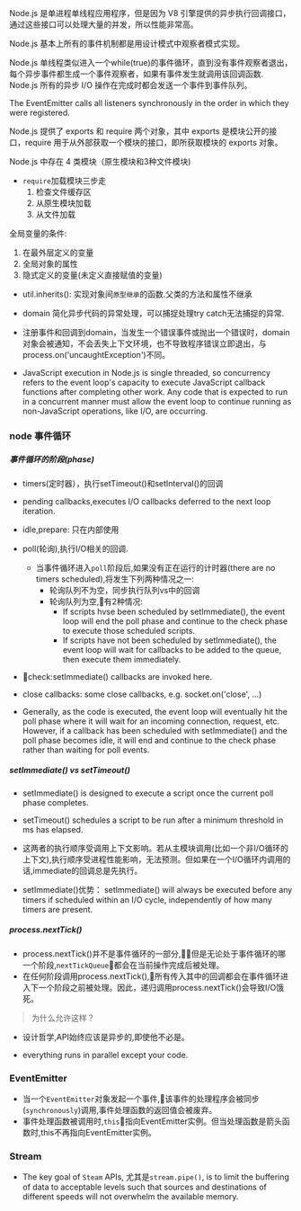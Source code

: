 Node.js 是单进程单线程应用程序，但是因为 V8 引擎提供的异步执行回调接口，通过这些接口可以处理大量的并发，所以性能非常高。

Node.js 基本上所有的事件机制都是用设计模式中观察者模式实现。

Node.js 单线程类似进入一个while(true)的事件循环，直到没有事件观察者退出，每个异步事件都生成一个事件观察者，如果有事件发生就调用该回调函数.
Node.js 所有的异步 I/O 操作在完成时都会发送一个事件到事件队列。

The EventEmitter calls all listeners synchronously in the order in which they were registered.

Node.js 提供了 exports 和 require 两个对象，其中 exports 是模块公开的接口，require 用于从外部获取一个模块的接口，即所获取模块的 exports 对象。

 Node.js 中存在 4 类模块（原生模块和3种文件模块)

- `require`加载模块三步走
  1. 检查文件缓存区
  2. 从原生模块加载
  3. 从文件加载

全局变量的条件:

1. 在最外层定义的变量
2. 全局对象的属性
3. 隐式定义的变量(未定义直接赋值的变量)

- util.inherits(): 实现对象间`原型继承`的函数.父类的方法和属性不继承
- domain 简化异步代码的异常处理，可以捕捉处理try catch无法捕捉的异常.
- 注册事件和回调到domain，当发生一个错误事件或抛出一个错误时，domain对象会被通知，不会丢失上下文环境，也不导致程序错误立即退出，与process.on('uncaughtException')不同。

- JavaScript execution in Node.js is single threaded, so concurrency refers to the event loop's capacity to execute JavaScript callback functions after completing other work. Any code that is expected to run in a concurrent manner must allow the event loop to continue running as non-JavaScript operations, like I/O, are occurring.

### node 事件循环

##### 事件循环的阶段(phase)

- timers(定时器），执行setTimeout()和setInterval()的回调
- pending callbacks,executes I/O callbacks deferred to the next loop iteration.
- idle,prepare: 只在内部使用
- poll(轮询),执行I/O相关的回调.
  - 当事件循环进入`poll`阶段后,如果没有正在运行的计时器(there are no timers scheduled),将发生下列两种情况之一:
    - 轮询队列不为空，同步执行队列vs中的回调
    - 轮询队列为空,有2种情况:
      - If scripts hvse been scheduled by setImmediate(), the event loop will end the poll phase and continue to the check phase to execute those scheduled scripts.
      - If scripts have not been scheduled by setImmediate(), the event loop will wait for callbacks to be added to the queue, then execute them immediately.
- check:setImmediate() callbacks are invoked here.
- close callbacks: some close callbacks, e.g. socket.on('close', ...)

- Generally, as the code is executed, the event loop will eventually hit the poll phase where it will wait for an incoming connection, request, etc. However, if a callback has been scheduled with setImmediate() and the poll phase becomes idle, it will end and continue to the check phase rather than waiting for poll events.

##### setImmediate() vs setTimeout()

- setImmediate() is designed to execute a script once the current poll phase completes.
- setTimeout() schedules a script to be run after a minimum threshold in ms has elapsed.

- 这两者的执行顺序受调用上下文影响。若从主模块调用(比如一个非I/O循环的上下文),执行顺序受进程性能影响，无法预测。但如果在一个I/O循环内调用的话,immediate的回调总是先执行。

- setImmediate()优势： setImmediate() will always be executed before any timers if scheduled within an I/O cycle, independently of how many timers are present.

##### process.nextTick()

- process.nextTick()并不是事件循环的一部分,但是无论处于事件循环的哪一个阶段,`nextTickQueue`都会在当前操作完成后被处理。
- 在任何阶段调用process.nextTick(),所有传入其中的回调都会在事件循环进入下一个阶段之前被处理。因此，递归调用process.nextTick()会导致I/O饿死。

> 为什么允许这样？
- 设计哲学,API始终应该是异步的,即使他不必是。
  
- everything runs in parallel except your code.

### EventEmitter

- 当一个`EventEmitter`对象发起一个事件,该事件的处理程序会被同步(`synchronously`)调用,事件处理函数的返回值会被废弃。
- 事件处理函数被调用时,`this`指向EventEmitter实例。但当处理函数是箭头函数时,this不再指向EventEmitter实例。

### Stream

- The key goal of `Steam` APIs, 尤其是`stream.pipe()`, is to limit the buffering of data to acceptable levels such that sources and destinations of different speeds will not overwhelm the available memory.